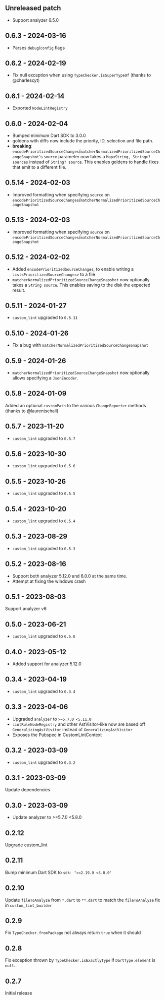 ## Unreleased patch

- Support analyzer 6.5.0

## 0.6.3 - 2024-03-16

- Parses `debug`/`config` flags

## 0.6.2 - 2024-02-19

- Fix null exception when using `TypeChecker.isSuperTypeOf` (thanks to @charlescyt)

## 0.6.1 - 2024-02-14

- Exported `NodeLintRegistry`

## 0.6.0 - 2024-02-04

- Bumped minimum Dart SDK to 3.0.0
- goldens with diffs now include the priority, ID, selection and file path.
- **breaking**: `encodePrioritizedSourceChanges`/`matcherNormalizedPrioritizedSourceChangeSnapshot`'s `source`
  parameter now takes a `Map<String, String>? sources` instead of `String? source`.
  This enables goldens to handle fixes that emit to a different file.

## 0.5.14 - 2024-02-03

- Improved formatting when specifying `source` on `encodePrioritizedSourceChanges`/`matcherNormalizedPrioritizedSourceChangeSnapshot`

## 0.5.13 - 2024-02-03

- Improved formatting when specifying `source` on `encodePrioritizedSourceChanges`/`matcherNormalizedPrioritizedSourceChangeSnapshot`

## 0.5.12 - 2024-02-02

- Added `encodePrioritizedSourceChanges`, to enable writing a `List<PrioritizedSourceChanges>` to a file
- `matcherNormalizedPrioritizedSourceChangeSnapshot` now optionally
  takes a `String source`. This enables saving to the disk the expected
  result.

## 0.5.11 - 2024-01-27

- `custom_lint` upgraded to `0.5.11`

## 0.5.10 - 2024-01-26

- Fix a bug with `matcherNormalizedPrioritizedSourceChangeSnapshot`

## 0.5.9 - 2024-01-26

- `matcherNormalizedPrioritizedSourceChangeSnapshot` now optionally allows specifying a `JsonEncoder`.

## 0.5.8 - 2024-01-09

Added an optional `customPath` to the various `ChangeReporter` methods (thanks to @laurentschall)

## 0.5.7 - 2023-11-20

- `custom_lint` upgraded to `0.5.7`

## 0.5.6 - 2023-10-30

- `custom_lint` upgraded to `0.5.6`

## 0.5.5 - 2023-10-26

- `custom_lint` upgraded to `0.5.5`

## 0.5.4 - 2023-10-20

- `custom_lint` upgraded to `0.5.4`

## 0.5.3 - 2023-08-29

- `custom_lint` upgraded to `0.5.3`

## 0.5.2 - 2023-08-16

- Support both analyzer 5.12.0 and 6.0.0 at the same time.
- Attempt at fixing the windows crash

## 0.5.1 - 2023-08-03

Support analyzer v6

## 0.5.0 - 2023-06-21

- `custom_lint` upgraded to `0.5.0`

## 0.4.0 - 2023-05-12

- Added support for analyzer 5.12.0

## 0.3.4 - 2023-04-19

- `custom_lint` upgraded to `0.3.4`

## 0.3.3 - 2023-04-06

- Upgraded `analyzer` to `>=5.7.0 <5.11.0`
- `LintRuleNodeRegistry` and other AstVisitor-like now are based off `GeneralizingAstVisitor` instead of `GeneralizingAstVisitor`
- Exposes the Pubspec in CustomLintContext

## 0.3.2 - 2023-03-09

- `custom_lint` upgraded to `0.3.2`

## 0.3.1 - 2023-03-09

Update dependencies

## 0.3.0 - 2023-03-09

- Update analyzer to >=5.7.0 <5.8.0

## 0.2.12

Upgrade custom_lint

## 0.2.11

Bump minimum Dart SDK to `sdk: ">=2.19.0 <3.0.0"`

## 0.2.10

Update `fileToAnalyze` from `*.dart` to `**.dart` to match the `fileToAnalyze` fix in `custom_lint_builder`

## 0.2.9

Fix `TypeChecker.fromPackage` not always return `true` when it should

## 0.2.8

Fix exception thrown by `TypeChecker.isExactlyType` if `DartType.element` is `null`.

## 0.2.7

Initial release
